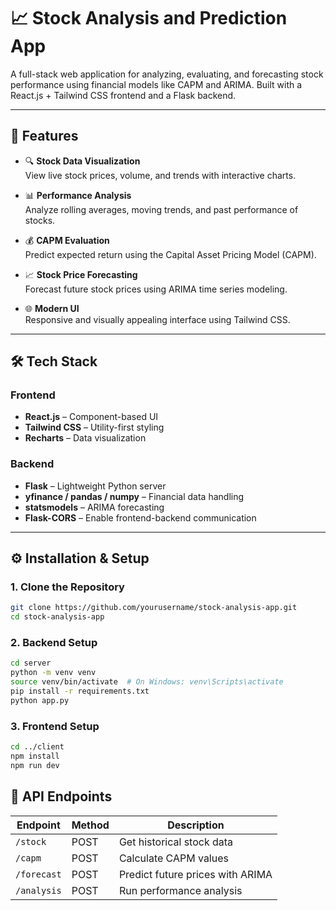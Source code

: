 # 📈 Stock Analysis and Prediction App

A full-stack web application for analyzing, evaluating, and forecasting stock performance using financial models like CAPM and ARIMA. Built with a React.js + Tailwind CSS frontend and a Flask backend.

---

## 🚀 Features

- 🔍 **Stock Data Visualization**  
  View live stock prices, volume, and trends with interactive charts.

- 📊 **Performance Analysis**  
  Analyze rolling averages, moving trends, and past performance of stocks.

- 💰 **CAPM Evaluation**  
  Predict expected return using the Capital Asset Pricing Model (CAPM).

- 📈 **Stock Price Forecasting**  
  Forecast future stock prices using ARIMA time series modeling.

- 🌐 **Modern UI**  
  Responsive and visually appealing interface using Tailwind CSS.

---

## 🛠 Tech Stack

### Frontend
- **React.js** – Component-based UI
- **Tailwind CSS** – Utility-first styling
- **Recharts** – Data visualization

### Backend
- **Flask** – Lightweight Python server
- **yfinance / pandas / numpy** – Financial data handling
- **statsmodels** – ARIMA forecasting
- **Flask-CORS** – Enable frontend-backend communication

---
## ⚙️ Installation & Setup

### 1. Clone the Repository
```bash
git clone https://github.com/yourusername/stock-analysis-app.git
cd stock-analysis-app
```
### 2. Backend Setup
```bash
cd server
python -m venv venv
source venv/bin/activate  # On Windows: venv\Scripts\activate
pip install -r requirements.txt
python app.py
```
### 3. Frontend Setup
```bash
cd ../client
npm install
npm run dev
```
##  🔗 API Endpoints
| Endpoint    | Method | Description                      |
| ----------- | ------ | -------------------------------- |
| `/stock`    | POST   | Get historical stock data        |
| `/capm`     | POST   | Calculate CAPM values            |
| `/forecast` | POST   | Predict future prices with ARIMA |
| `/analysis` | POST   | Run performance analysis         |

